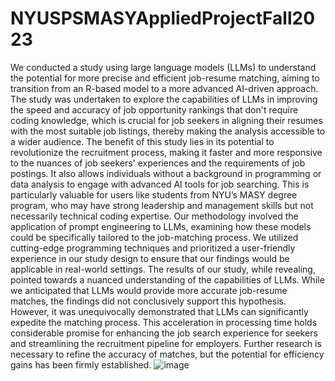 # NYUSPSMASYAppliedProjectFall2023

We conducted a study using large language models (LLMs) to understand the potential for more precise and efficient job-resume matching, aiming to transition from an R-based model to a more advanced AI-driven approach. The study was undertaken to explore the capabilities of LLMs in improving the speed and accuracy of job opportunity rankings that don't require coding knowledge, which is crucial for job seekers in aligning their resumes with the most suitable job listings, thereby making the analysis accessible to a wider audience.
The benefit of this study lies in its potential to revolutionize the recruitment process, making it faster and more responsive to the nuances of job seekers' experiences and the requirements of job postings. It also allows individuals without a background in programming or data analysis to engage with advanced AI tools for job searching.  This is particularly valuable for users like students from NYU’s MASY degree program, who may have strong leadership and management skills but not necessarily technical coding expertise.
Our methodology involved the application of prompt engineering to LLMs, examining how these models could be specifically tailored to the job-matching process. We utilized cutting-edge programming techniques and prioritized a user-friendly experience in our study design to ensure that our findings would be applicable in real-world settings.
The results of our study, while revealing, pointed towards a nuanced understanding of the capabilities of LLMs. While we anticipated that LLMs would provide more accurate job-resume matches, the findings did not conclusively support this hypothesis. However, it was unequivocally demonstrated that LLMs can significantly expedite the matching process. This acceleration in processing time holds considerable promise for enhancing the job search experience for seekers and streamlining the recruitment pipeline for employers. Further research is necessary to refine the accuracy of matches, but the potential for efficiency gains has been firmly established.
![image](https://github.com/tongst622/NYUSPSMASYAppliedProjectFall2023/assets/114318276/d94f3ac3-ad03-4c18-98ae-92cb6fde3742)
